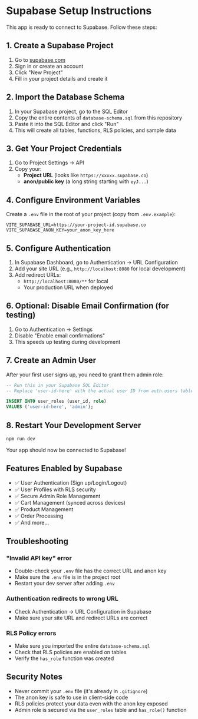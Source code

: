 # Supabase Setup Instructions

This app is ready to connect to Supabase. Follow these steps:

## 1. Create a Supabase Project

1. Go to [supabase.com](https://supabase.com)
2. Sign in or create an account
3. Click "New Project"
4. Fill in your project details and create it

## 2. Import the Database Schema

1. In your Supabase project, go to the SQL Editor
2. Copy the entire contents of `database-schema.sql` from this repository
3. Paste it into the SQL Editor and click "Run"
4. This will create all tables, functions, RLS policies, and sample data

## 3. Get Your Project Credentials

1. Go to Project Settings → API
2. Copy your:
   - **Project URL** (looks like `https://xxxxx.supabase.co`)
   - **anon/public key** (a long string starting with `eyJ...`)

## 4. Configure Environment Variables

Create a `.env` file in the root of your project (copy from `.env.example`):

```env
VITE_SUPABASE_URL=https://your-project-id.supabase.co
VITE_SUPABASE_ANON_KEY=your_anon_key_here
```

## 5. Configure Authentication

1. In Supabase Dashboard, go to Authentication → URL Configuration
2. Add your site URL (e.g., `http://localhost:8080` for local development)
3. Add redirect URLs:
   - `http://localhost:8080/**` for local
   - Your production URL when deployed

## 6. Optional: Disable Email Confirmation (for testing)

1. Go to Authentication → Settings
2. Disable "Enable email confirmations"
3. This speeds up testing during development

## 7. Create an Admin User

After your first user signs up, you need to grant them admin role:

```sql
-- Run this in your Supabase SQL Editor
-- Replace 'user-id-here' with the actual user ID from auth.users table

INSERT INTO user_roles (user_id, role)
VALUES ('user-id-here', 'admin');
```

## 8. Restart Your Development Server

```bash
npm run dev
```

Your app should now be connected to Supabase!

## Features Enabled by Supabase

- ✅ User Authentication (Sign up/Login/Logout)
- ✅ User Profiles with RLS security
- ✅ Secure Admin Role Management
- ✅ Cart Management (synced across devices)
- ✅ Product Management
- ✅ Order Processing
- ✅ And more...

## Troubleshooting

### "Invalid API key" error
- Double-check your `.env` file has the correct URL and anon key
- Make sure the `.env` file is in the project root
- Restart your dev server after adding `.env`

### Authentication redirects to wrong URL
- Check Authentication → URL Configuration in Supabase
- Make sure your site URL and redirect URLs are correct

### RLS Policy errors
- Make sure you imported the entire `database-schema.sql`
- Check that RLS policies are enabled on tables
- Verify the `has_role` function was created

## Security Notes

- Never commit your `.env` file (it's already in `.gitignore`)
- The anon key is safe to use in client-side code
- RLS policies protect your data even with the anon key exposed
- Admin role is secured via the `user_roles` table and `has_role()` function
